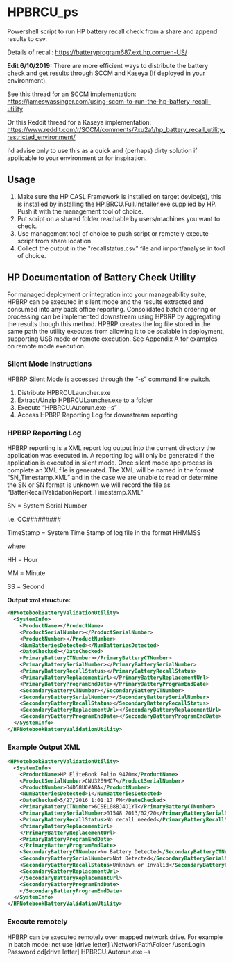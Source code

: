 # HPBRCU_ps
Powershell script to run HP battery recall check from a share and append results to csv.

Details of recall: https://batteryprogram687.ext.hp.com/en-US/

**Edit 6/10/2019:** There are more efficient ways to distribute the battery check and get results through SCCM and Kaseya (If deployed in your environment). 

See this thread for an SCCM implementation: https://jameswassinger.com/using-sccm-to-run-the-hp-battery-recall-utility

Or this Reddit thread for a Kaseya implementation: https://www.reddit.com/r/SCCM/comments/7xu2a1/hp_battery_recall_utility_restricted_environment/

I'd advise only to use this as a quick and (perhaps) dirty solution if applicable to your environment or for inspiration. 

## Usage

1. Make sure the HP CASL Framework is installed on target device(s), this is installed by installing the HP.BRCU.Full.Installer.exe supplied by HP. Push it with the management tool of choice. 
2. Put script on a shared folder reachable by users/machines you want to check. 
3. Use management tool of choice to push script or remotely execute script from share location. 
4. Collect the output in the "recallstatus.csv" file and import/analyse in tool of choice. 

## HP Documentation of Battery Check Utility
For managed deployment or integration into your manageability suite, HPBRP can be executed in silent mode and the results extracted and consumed into any back office reporting.  Consolidated batch ordering or processing can be implemented downstream using HPBRP by aggregating the results though this method.  HPBRP creates the log file stored in the same path the utility executes from allowing it to be scalable in deployment, supporting USB mode or remote execution.  See Appendix A for examples on remote mode execution.
### Silent Mode Instructions
HPBRP Silent Mode is accessed through the “-s” command line switch.
1)	Distribute HPBRCULauncher.exe
2)	Extract/Unzip HPBRCULauncher.exe to a folder
3)	Execute “HPBRCU.Autorun.exe –s”
4)	Access HPBRP Reporting Log for downstream reporting
### HPBRP Reporting Log
HPBRP reporting is a XML report log output into the current directory the application was executed in.  A reporting log will only be generated if the application is executed in silent mode.  Once silent mode app process is complete an XML file is generated.  The XML will be named in the format “SN_Timestamp.XML” and in the case we are unable to read or determine the SN or SN format is unknown we will record the file as “BatterRecallValidationReport_Timestamp.XML”

SN = System Serial Number

i.e. CC#########

TimeStamp = System Time Stamp of log file in the format HHMMSS 

where:

 HH = Hour
 
 MM = Minute
 
 SS = Second
 
**Output xml structure:**
```xml
<HPNotebookBatteryValidationUtility>
  <SystemInfo>
    <ProductName></ProductName>
    <ProductSerialNumber></ProductSerialNumber>
    <ProductNumber></ProductNumber>
    <NumBatteriesDetected></NumBatteriesDetected>
    <DateChecked></DateChecked>
    <PrimaryBatteryCTNumber></PrimaryBatteryCTNumber>
    <PrimaryBatterySerialNumber></PrimaryBatterySerialNumber>
    <PrimaryBatteryRecallStatus></PrimaryBatteryRecallStatus>
    <PrimaryBatteryReplacementUrl></PrimaryBatteryReplacementUrl>
    <PrimaryBatteryProgramEndDate></PrimaryBatteryProgramEndDate>
    <SecondaryBatteryCTNumber></SecondaryBatteryCTNumber>
    <SecondaryBatterySerialNumber></SecondaryBatterySerialNumber>
    <SecondaryBatteryRecallStatus></SecondaryBatteryRecallStatus>
    <SecondaryBatteryReplacementUrl></SecondaryBatteryReplacementUrl>
    <SecondaryBatteryProgramEndDate></SecondaryBatteryProgramEndDate>
  </SystemInfo>
</HPNotebookBatteryValidationUtility>
```

### Example Output XML
```xml
<HPNotebookBatteryValidationUtility>
  <SystemInfo>
    <ProductName>HP EliteBook Folio 9470m</ProductName>
    <ProductSerialNumber>CNU3209MC7</ProductSerialNumber>
    <ProductNumber>D4D58UC#ABA</ProductNumber>
    <NumBatteriesDetected>1</NumBatteriesDetected>
    <DateChecked>5/27/2016 1:01:17 PM</DateChecked>
    <PrimaryBatteryCTNumber>6CSEL08BJ4D1YT</PrimaryBatteryCTNumber>
    <PrimaryBatterySerialNumber>01548 2013/02/20</PrimaryBatterySerialNumber>
    <PrimaryBatteryRecallStatus>No recall needed</PrimaryBatteryRecallStatus>
    <PrimaryBatteryReplacementUrl>
    </PrimaryBatteryReplacementUrl>
    <PrimaryBatteryProgramEndDate>
    </PrimaryBatteryProgramEndDate>
    <SecondaryBatteryCTNumber>No Battery Detected</SecondaryBatteryCTNumber>
    <SecondaryBatterySerialNumber>Not Detected</SecondaryBatterySerialNumber>
    <SecondaryBatteryRecallStatus>Unknown or Invalid</SecondaryBatteryRecallStatus>
    <SecondaryBatteryReplacementUrl>
    </SecondaryBatteryReplacementUrl>
    <SecondaryBatteryProgramEndDate>
    </SecondaryBatteryProgramEndDate>
  </SystemInfo>
</HPNotebookBatteryValidationUtility>
```

### Execute remotely

HPBRP can be executed remotely over mapped network drive.  For example in batch mode:
net use  [drive letter] \\NetworkPath\Folder /user:Login Password
cd\[drive letter]
HPBRCU.Autorun.exe –s
